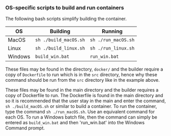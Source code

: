 ### OS-specific scripts to build and run containers
The following bash scripts simplify building the container.

| OS  | Building  | Running  |
|---|---|---|
| MacOS  		|  `sh ./build_macOS.sh` |  `sh ./run_macOS.sh` |
| Linux   	|  `sh ./build_linux.sh` | `sh ./run_linux.sh`  |
| Windows 	|  `build_win.bat` 		|  `run_win.bat` |

These files may be found in the directory, `docker/` and the builder require a copy of `Dockerfile` to run which is in the `src` directory, hence why these command should be run from the `src` directory like in the example above.


These files may be found in the main directory and the builder requires a copy of Dockerfile to run. The Dockerfile is found in the main directory and so it is recommended that the user stay in the main and enter the command, `sh ./build_macOS.sh` or similar to build a container. To run the container, type the command `sh ./run_macOS.sh`. Use an equivalent command for each OS. To run a Windows batch file, then the command can simply be entered as `build_win.bat` and then 'run_win.bat' into the Windows Command prompt.
